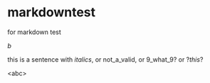 # markdowntest
for markdown test

_b_

this is a sentence with _italics_, or not_a_valid, or 9_what_9? or ?_this_?

<abc>

&lt;abc&gt;
